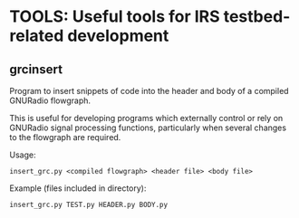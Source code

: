 
# TOOLS: Useful tools for IRS testbed-related development

## grcinsert

Program to insert snippets of code into the header and body of a compiled GNURadio flowgraph.

This is useful for developing programs which externally control or rely on GNURadio signal processing functions, particularly when several changes to the flowgraph are required.

Usage:

`insert_grc.py <compiled flowgraph> <header file> <body file>`

Example (files included in directory):

`insert_grc.py TEST.py HEADER.py BODY.py`
